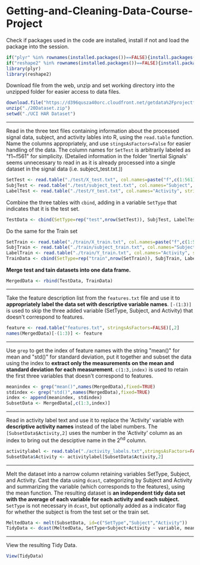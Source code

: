 # Getting-and-Cleaning-Data-Course-Project


Check if packages used in the code are installed, install if not and load the package into the session.
```r
if("plyr" %in% rownames(installed.packages())==FALSE){install.packages("plyr")}
if("reshape2" %in% rownames(installed.packages())==FALSE){install.packages("reshape2")}
library(plyr)
library(reshape2)
```

Download file from the web, unzip and set working directory into the unzipped folder for easier access to data files.
```r
download.file("https://d396qusza40orc.cloudfront.net/getdata%2Fprojectfiles%2FUCI%20HAR%20Dataset.zip", destfile = "./20Dataset.zip")
unzip("./20Dataset.zip")
setwd("./UCI HAR Dataset")
```

---
Read in the three text files containing information about the processed signal data, subject, and activity lables into R, using the `read.table` function. Name the columns appropriately, and use `stingsAsFactors=False` for easier handling of the data. The column names for `SetTest` is arbitrarily labeled as "f1~f561" for simplicity. (Detailed information in the folder 'Inertial Signals' seems unnecessary to read in as it is already processed into a single dataset in the signal data (i.e. subject_test.txt.))
```r
SetTest <- read.table("./test/X_test.txt", col.names=paste("f",c(1:561),sep=""), stringsAsFactors=FALSE)
SubjTest <- read.table("./test/subject_test.txt", col.names="Subject", stringsAsFactors=FALSE)
LabelTest <- read.table("./test/Y_test.txt", col.names="Activity", stringsAsFactors=FALSE)
```
Combine the three tables with `cbind`, adding in a variable `SetType` that indicates that it is the test set.
```r
TestData <- cbind(SetType=rep("test",nrow(SetTest)), SubjTest, LabelTest, SetTest)
```

Do the same for the Train set
```r
SetTrain <- read.table("./train/X_train.txt", col.names=paste("f",c(1:561),sep=""), stringsAsFactors=FALSE)
SubjTrain <- read.table("./train/subject_train.txt", col.names="Subject", stringsAsFactors=FALSE)
LabelTrain <- read.table("./train/Y_train.txt", col.names="Activity", stringsAsFactors=FALSE)
TrainData <- cbind(SetType=rep("train",nrow(SetTrain)), SubjTrain, LabelTrain, SetTrain)
```

**Merge test and tain datasets into one data frame.**
```r
MergedData <- rbind(TestData, TrainData)
```

---
Take the feature description list from the `features.txt` file and use it to **appropriately label the data set with descriptive variable names**. `[-(1:3)]` is used to skip the three added variable (SetType, Subject, and Activity) that doesn't correspond to features.
```r
feature <- read.table("features.txt", stringsAsFactors=FALSE)[,2]
names(MergedData)[-(1:3)] <- feature
```

---
Use `grep` to get the index of feature names with the string "mean()" for mean and "std()" for standard deviation, put it together and subset the data using the index to **extract only the measurements on the mean and standard deviation for each measurement**. `c(1:3,index)` is used to retain the first three variables that doesn't correspond to features.
```r
meanindex <- grep("mean()",names(MergedData),fixed=TRUE)
stdindex <- grep("std()",names(MergedData),fixed=TRUE)
index <- append(meanindex, stdindex)
SubsetData <- MergedData[,c(1:3,index)]
```

---
Read in activity label text and use it to replace the 'Activity' variable with **descriptive activity names** instead of the label numbers. The `[SubsetData$Activity,2]` uses the number in the 'Activity' column as an index to bring out the desciptive name in the 2<sup>nd</sup> column.
```r
activitylabel <- read.table("./activity_labels.txt",stringsAsFactors=FALSE)
SubsetData$Activity <- activitylabel[SubsetData$Activity,2]
```

---
 Melt the dataset into a narrow column retaining variables SetType, Subject, and Activity. Cast the data using `dcast`, categorizing by Subject and Activity and summarizing the variable (which corresponds to the features), using the mean function. The resulting dataset is **an independent tidy data set with the average of each variable for each activity and each subject.** `SetType` is not necessary in `dcast`, but optionally added as a indicator flag for whether the subject is from the test set or the train set.
```r
MeltedData <- melt(SubsetData, id=c("SetType","Subject","Activity"))
TidyData <- dcast(MeltedData, SetType+Subject+Activity ~ variable, mean)
```

---
View the resulting Tidy Data.
```r
View(TidyData)
```
